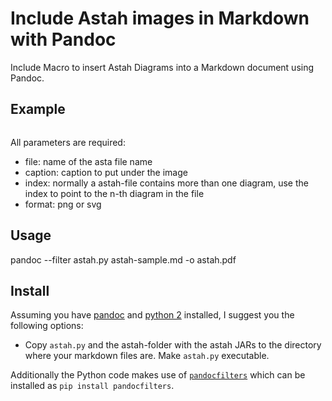 Include Astah images in Markdown with Pandoc
============================================
Include Macro to insert Astah Diagrams into a Markdown document using Pandoc.

Example
-------
``` {.astah file="designs/Sample.asta" caption="This is the caption" index=1 format="png"}
```

All parameters are required:
* file:     name of the asta file name
* caption:  caption to put under the image
* index:    normally a astah-file contains more than one diagram, use the index to point to the n-th diagram in the file
* format:   png or svg

Usage
-----
pandoc --filter astah.py astah-sample.md -o astah.pdf

Install
-------
Assuming you have [pandoc](http://pandoc.org/) and [python
2](https://www.python.org/) installed, I suggest you the following
options:

-   Copy `astah.py` and the astah-folder with the astah JARs to the directory where your markdown
    files are. Make `astah.py` executable.

Additionally the Python code makes use of
[`pandocfilters`](http://pandoc.org/scripting.html#but-i-dont-want-to-learn-haskell)
which can be installed as `pip install pandocfilters`.
